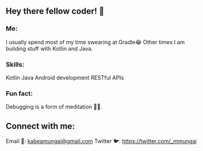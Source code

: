 ## Hey there fellow coder! 👋

### Me:
I usually spend most of my time swearing at Gradle😂
Other times I am building stuff with Kotlin and Java.

### Skills:

Kotlin
Java
Android development
RESTful APIs

### Fun fact:

Debugging is a form of meditation 🧘‍♀️.

## Connect with me:

Email 📧: kabeamungai@gmail.com
Twitter 🐦: https://twitter.com/_mmungai




